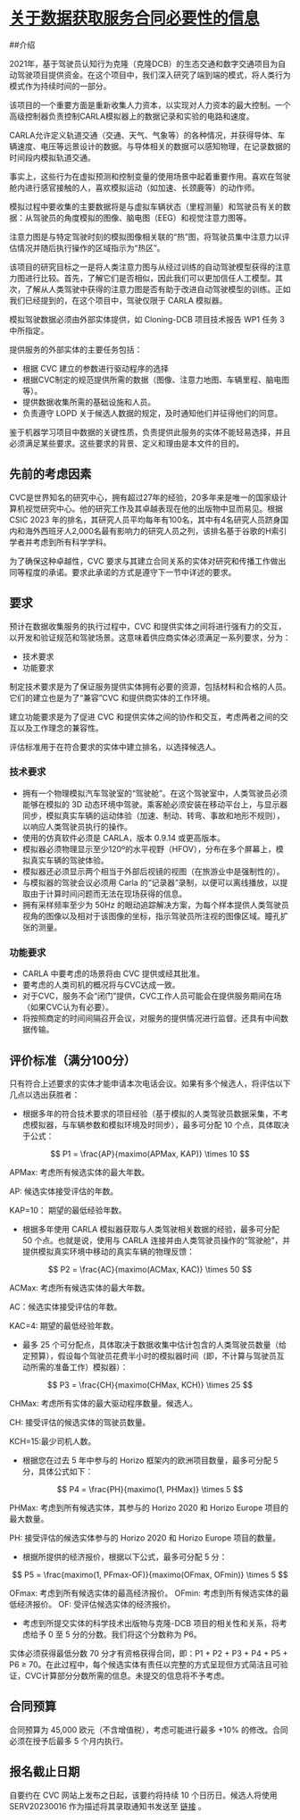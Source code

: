 # [关于数据获取服务合同必要性的信息](https://www.cvc.uab.es/wp-content/uploads/2023/09/Justificacion-CloningDCB.pdf) 

##介绍

2021年，基于驾驶员认知行为克隆（克隆DCB）的生态交通和数字交通项目为自动驾驶项目提供资金。在这个项目中，我们深入研究了端到端的模式，将人类行为模式作为持续时间的一部分。

该项目的一个重要方面是重新收集人力资本，以实现对人力资本的最大控制。一个高级控制器负责控制CARLA模拟器上的数据记录和实验的电路和速度。

CARLA允许定义轨道交通（交通、天气、气象等）的各种情况，并获得导体、车辆速度、电压等远景设计的数据。与导体相关的数据可以感知物理，在记录数据的时间段内模拟轨道交通。

事实上，这些行为在虚拟预测和控制变量的使用场景中起着重要作用。喜欢在驾驶舱内进行感官接触的人，喜欢模拟运动（如加速、长颈鹿等）的动作师。

模拟过程中要收集的主要数据将是与虚拟车辆状态（里程测量）和驾驶员有关的数据：从驾驶员的角度模拟的图像、脑电图（EEG）和视觉注意力图等。

注意力图是与特定驾驶时刻的模拟图像相关联的“热”图，将驾驶员集中注意力以评估情况并随后执行操作的区域指示为“热区”。

该项目的研究目标之一是将人类注意力图与从经过训练的自动驾驶模型获得的注意力图进行比较。首先，了解它们是否相似，因此我们可以更加信任人工模型。其次，了解从人类驾驶中获得的注意力图是否有助于改进自动驾驶模型的训练。正如我们已经提到的，在这个项目中，驾驶仅限于 CARLA 模拟器。

模拟驾驶数据必须由外部实体提供，如 Cloning-DCB 项目技术报告 WP1 任务 3 中所指定。

提供服务的外部实体的主要任务包括：

* 根据 CVC 建立的参数进行驱动程序的选择
* 根据CVC制定的规范提供所需的数据（图像、注意力地图、车辆里程、脑电图等）。
* 提供数据收集所需的基础设施和人员。
* 负责遵守 LOPD 关于候选人数据的规定，及时通知他们并征得他们的同意。

鉴于机器学习项目中数据的关键性质，负责提供此服务的实体不能轻易选择，并且必须满足某些要求。这些要求的背景、定义和理由是本文件的目的。

## 先前的考虑因素

CVC是世界知名的研究中心，拥有超过27年的经验，20多年来是唯一的国家级计算机视觉研究中心。他的研究工作及其卓越表现在他的出版物中显而易见。根据 CSIC 2023 年的排名，其研究人员平均每年有100名，其中有4名研究人员跻身国内和海外西班牙人2,000名最有影响力的研究人员之列，该排名基于谷歌的H索引学者并考虑到所有科学学科。

为了确保这种卓越性，CVC 要求与其建立合同关系的实体对研究和传播工作做出同等程度的承诺。要求此承诺的方式是遵守下一节中详述的要求。

## 要求

预计在数据收集服务的执行过程中，CVC 和提供实体之间将进行强有力的交互，以开发和验证规范和驾驶场景。这意味着供应商实体必须满足一系列要求，分为：

* 技术要求
* 功能要求

制定技术要求是为了保证服务提供实体拥有必要的资源，包括材料和合格的人员。它们的建立也是为了“兼容”CVC 和提供商实体的工作环境。

建立功能要求是为了促进 CVC 和提供实体之间的协作和交互，考虑两者之间的交互以及工作理念的兼容性。


评估标准用于在符合要求的实体中建立排名，以选择候选人。


### 技术要求

* 拥有一个物理模拟汽车驾驶室的“驾驶舱”。在这个驾驶室中，人类驾驶员必须能够在模拟的 3D 动态环境中驾驶。乘客舱必须安装在移动平台上，与显示器同步，模拟真实车辆的运动体验（加速、制动、转弯、事故和地形不规则），以响应人类驾驶员执行的操作。
* 使用的仿真软件必须是 CARLA，版本 0.9.14 或更高版本。
* 模拟器必须物理显示至少120º的水平视野（HFOV），分布在多个屏幕上，模拟真实车辆的驾驶体验。
* 模拟器还必须显示两个相当于外部后视镜的视图（在旅游业中是强制性的）。
* 与模拟器的驾驶会议必须用 Carla 的“记录器”录制，以便可以离线播放，以提取由于计算时间问题而无法在现场获得的信息。
* 拥有采样频率至少为 50Hz 的眼动追踪解决方案，为每个样本提供人类驾驶员视角的图像以及相对于该图像的坐标，指示驾驶员所注视的图像区域。瞳孔扩张的测量。

### 功能要求
* CARLA 中要考虑的场景将由 CVC 提供或经其批准。
* 要考虑的人类司机的概况将与CVC达成一致。
* 对于CVC，服务不会“闭门”提供，CVC工作人员可能会在提供服务期间在场（如果CVC认为有必要）。
* 将按照商定的时间间隔召开会议，对服务的提供情况进行监督。还具有中间数据传输。

## 评价标准（满分100分）

只有符合上述要求的实体才能申请本次电话会议。如果有多个候选人，将评估以下几点以选出获胜者：

* 根据多年的符合技术要求的项目经验（基于模拟的人类驾驶员数据采集，不考虑模拟器，与车辆参数和模拟环境及时同步），最多可分配 10 个点，具体取决于公式：

$$ P1 = \frac{AP}{maximo(APMax, KAP)} \times 10 $$

APMax: 考虑所有候选实体的最大年数。

AP: 候选实体接受评估的年数。

KAP=10： 期望的最低经验年数。

* 根据多年使用 CARLA 模拟器获取与人类驾驶相关数据的经验，最多可分配 50 个点。也就是说，使用与 CARLA 连接并由人类驾驶员操作的“驾驶舱”，并提供模拟真实环境中移动的真实车辆的物理反馈：

$$ P2 = \frac{AC}{maximo(ACMax, KAC)} \times 50 $$

ACMax: 考虑所有候选实体的最大年数。

AC：候选实体接受评估的年数。

KAC=4: 期望的最低经验年数。

* 最多 25 个可分配点，具体取决于数据收集中估计包含的人类驾驶员数量（给定预算），假设每个驾驶员花费半小时的模拟器时间（即，不计算与驾驶员互动所需的准备工作）模拟器）：

$$ P3 = \frac{CH}{maximo(CHMax, KCH)} \times 25 $$

CHMax: 考虑所有实体的最大驱动程序数量。候选人。

CH: 接受评估的候选实体的驾驶员数量。

KCH=15:最少司机人数。

* 根据您在过去 5 年中参与的 Horizo 框架内的欧洲项目数量，最多可分配 5 分，具体公式如下：

$$ P4 = \frac{PH}{maximo(1, PHMax)} \times 5 $$

PHMax: 考虑到所有候选实体，其参与的 Horizo 2020 和 Horizo Europe 项目的最大数量。

PH: 接受评估的候选实体参与的 Horizo 2020 和 Horizo Europe 项目的数量。

* 根据所提供的经济报价，根据以下公式，最多可分配 5 分：

$$ P5 = \frac{maximo(1, PFmax-OF)}{maximo(OFmax, OFmin)} \times 5 $$

OFmax: 考虑到所有候选实体的最高经济报价。
OFmin: 考虑到所有候选实体的最低经济报价。
OF: 受评估候选实体的经济报价。

* 考虑到所提交实体的科学技术出版物与克隆-DCB 项目的相关性和关系，将考虑给予 0 至 5 分的分数。我们将这个分数称为 P6。


实体必须获得最低分数 70 分才有资格获得合同，即：P1 + P2 + P3 + P4 + P5 + P6 ≥ 70。在此过程中，每个候选实体有责任以完整的方式呈现但方式简洁且可验证，CVC计算部分分数所需的信息。未提交的信息将不予考虑。

## 合同预算

合同预算为 45,000 欧元（不含增值税），考虑可能进行最多 +10% 的修改。合同必须在授予后最多 5 个月内执行。

## 报名截止日期

自要约在 CVC 网站上发布之日起，该要约将持续 10 个日历日。候选人将使用 SERV20230016 作为描述将其录取通知书发送至 [链接](https://www.cvc.uab.es/send-us-an-offer/) 。
